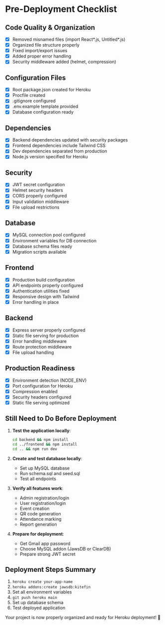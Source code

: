 # Pre-Deployment Checklist

## Code Quality & Organization
- [x] Removed misnamed files (import React*.js, Untitled*.js)
- [x] Organized file structure properly
- [x] Fixed import/export issues
- [x] Added proper error handling
- [x] Security middleware added (helmet, compression)

## Configuration Files
- [x] Root package.json created for Heroku
- [x] Procfile created
- [x] .gitignore configured
- [x] .env.example template provided
- [x] Database configuration ready

## Dependencies
- [x] Backend dependencies updated with security packages
- [x] Frontend dependencies include Tailwind CSS
- [x] Dev dependencies separated from production
- [x] Node.js version specified for Heroku

## Security
- [x] JWT secret configuration
- [x] Helmet security headers
- [x] CORS properly configured
- [x] Input validation middleware
- [x] File upload restrictions

## Database
- [x] MySQL connection pool configured
- [x] Environment variables for DB connection
- [x] Database schema files ready
- [x] Migration scripts available

## Frontend
- [x] Production build configuration
- [x] API endpoints properly configured
- [x] Authentication utilities fixed
- [x] Responsive design with Tailwind
- [x] Error handling in place

## Backend
- [x] Express server properly configured
- [x] Static file serving for production
- [x] Error handling middleware
- [x] Route protection middleware
- [x] File upload handling

## Production Readiness
- [x] Environment detection (NODE_ENV)
- [x] Port configuration for Heroku
- [x] Compression enabled
- [x] Security headers configured
- [x] Static file serving optimized

## Still Need to Do Before Deployment

1. **Test the application locally**:
   ```bash
   cd backend && npm install
   cd ../frontend && npm install
   cd .. && npm run dev
   ```

2. **Create and test database locally**:
   - Set up MySQL database
   - Run schema.sql and seed.sql
   - Test all endpoints

3. **Verify all features work**:
   - Admin registration/login
   - User registration/login
   - Event creation
   - QR code generation
   - Attendance marking
   - Report generation

4. **Prepare for deployment**:
   - Get Gmail app password
   - Choose MySQL addon (JawsDB or ClearDB)
   - Prepare strong JWT secret

## Deployment Steps Summary

1. `heroku create your-app-name`
2. `heroku addons:create jawsdb:kitefin`
3. Set all environment variables
4. `git push heroku main`
5. Set up database schema
6. Test deployed application

Your project is now properly organized and ready for Heroku deployment! 🚀
